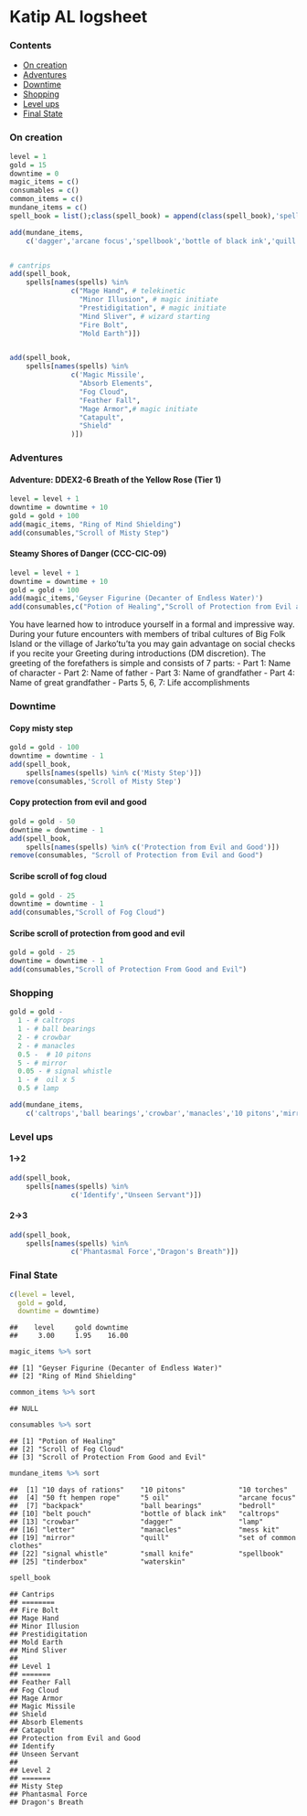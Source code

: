 Katip AL logsheet
================

### Contents

  - [On creation](#on-creation)
  - [Adventures](#adventures)
  - [Downtime](#downtime)
  - [Shopping](#shopping)
  - [Level ups](#level-ups)
  - [Final State](#final-state)

### On creation

``` r
level = 1
gold = 15
downtime = 0
magic_items = c()
consumables = c()
common_items = c()
mundane_items = c()
spell_book = list();class(spell_book) = append(class(spell_book),'spellList')

add(mundane_items,
    c('dagger','arcane focus','spellbook','bottle of black ink','quill','small knife','letter','set of common clothes','belt pouch','backpack','bedroll','mess kit','tinderbox','10 torches','10 days of rations','waterskin',"50 ft hempen rope"))


# cantrips
add(spell_book,
    spells[names(spells) %in% 
               c("Mage Hand", # telekinetic
                 "Minor Illusion", # magic initiate
                 "Prestidigitation", # magic initiate
                 "Mind Sliver", # wizard starting
                 "Fire Bolt",
                 "Mold Earth")])


add(spell_book,
    spells[names(spells) %in% 
               c('Magic Missile',
                 "Absorb Elements",
                 "Fog Cloud",
                 "Feather Fall",
                 "Mage Armor",# magic initiate
                 "Catapult",
                 "Shield" 
               )])
```

### Adventures

#### Adventure: DDEX2-6 Breath of the Yellow Rose (Tier 1)

``` r
level = level + 1
downtime = downtime + 10
gold = gold + 100
add(magic_items, "Ring of Mind Shielding")
add(consumables,"Scroll of Misty Step")
```

#### Steamy Shores of Danger (CCC-CIC-09)

``` r
level = level + 1
downtime = downtime + 10
gold = gold + 100
add(magic_items,'Geyser Figurine (Decanter of Endless Water)')
add(consumables,c("Potion of Healing","Scroll of Protection from Evil and Good"))
```

You have learned how to introduce yourself in a formal and impressive
way. During your future encounters with members of tribal cultures of
Big Folk Island or the village of Jarko’tu’ta you may gain advantage on
social checks if you recite your Greeting during introductions (DM
discretion). The greeting of the forefathers is simple and consists of 7
parts: - Part 1: Name of character - Part 2: Name of father - Part 3:
Name of grandfather - Part 4: Name of great grandfather - Parts 5, 6, 7:
Life accomplishments

### Downtime

#### Copy misty step

``` r
gold = gold - 100
downtime = downtime - 1
add(spell_book,
    spells[names(spells) %in% c('Misty Step')])
remove(consumables,'Scroll of Misty Step')
```

#### Copy protection from evil and good

``` r
gold = gold - 50
downtime = downtime - 1
add(spell_book,
    spells[names(spells) %in% c('Protection from Evil and Good')])
remove(consumables, "Scroll of Protection from Evil and Good")
```

#### Scribe scroll of fog cloud

``` r
gold = gold - 25
downtime = downtime - 1
add(consumables,"Scroll of Fog Cloud")
```

#### Scribe scroll of protection from good and evil

``` r
gold = gold - 25
downtime = downtime - 1
add(consumables,"Scroll of Protection From Good and Evil")
```

### Shopping

``` r
gold = gold - 
  1 - # caltrops
  1 - # ball bearings
  2 - # crowbar
  2 - # manacles
  0.5 -  # 10 pitons
  5 - # mirror
  0.05 - # signal whistle
  1 - #  oil x 5
  0.5 # lamp

add(mundane_items,
    c('caltrops','ball bearings','crowbar','manacles','10 pitons','mirror','signal whistle','5 oil','lamp'))
```

### Level ups

#### 1-\>2

``` r
add(spell_book,
    spells[names(spells) %in% 
               c('Identify',"Unseen Servant")])
```

#### 2-\>3

``` r
add(spell_book,
    spells[names(spells) %in% 
               c('Phantasmal Force',"Dragon's Breath")])
```

### Final State

``` r
c(level = level,
  gold = gold,
  downtime = downtime)
```

    ##    level     gold downtime 
    ##     3.00     1.95    16.00

``` r
magic_items %>% sort
```

    ## [1] "Geyser Figurine (Decanter of Endless Water)"
    ## [2] "Ring of Mind Shielding"

``` r
common_items %>% sort
```

    ## NULL

``` r
consumables %>% sort
```

    ## [1] "Potion of Healing"                      
    ## [2] "Scroll of Fog Cloud"                    
    ## [3] "Scroll of Protection From Good and Evil"

``` r
mundane_items %>% sort
```

    ##  [1] "10 days of rations"    "10 pitons"             "10 torches"           
    ##  [4] "50 ft hempen rope"     "5 oil"                 "arcane focus"         
    ##  [7] "backpack"              "ball bearings"         "bedroll"              
    ## [10] "belt pouch"            "bottle of black ink"   "caltrops"             
    ## [13] "crowbar"               "dagger"                "lamp"                 
    ## [16] "letter"                "manacles"              "mess kit"             
    ## [19] "mirror"                "quill"                 "set of common clothes"
    ## [22] "signal whistle"        "small knife"           "spellbook"            
    ## [25] "tinderbox"             "waterskin"

``` r
spell_book
```

    ## Cantrips
    ## ========
    ## Fire Bolt
    ## Mage Hand
    ## Minor Illusion
    ## Prestidigitation
    ## Mold Earth
    ## Mind Sliver
    ## 
    ## Level 1
    ## =======
    ## Feather Fall
    ## Fog Cloud
    ## Mage Armor
    ## Magic Missile
    ## Shield
    ## Absorb Elements
    ## Catapult
    ## Protection from Evil and Good
    ## Identify
    ## Unseen Servant
    ## 
    ## Level 2
    ## =======
    ## Misty Step
    ## Phantasmal Force
    ## Dragon's Breath
